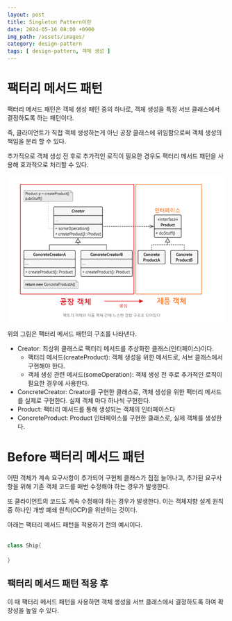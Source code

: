 ```yaml
---
layout: post
title: Singleton Pattern이란
date: 2024-05-16 08:00 +0900
img_path: /assets/images/
category: design-pattern
tags: [ design-pattern, 객체 생성 ]
---
```



# 팩터리 메서드 패턴

팩터리 메서드 패턴은 객체 생성 패턴 중의 하나로, 객체 생성을 특정 서브 클래스에서 결정하도록 하는 패턴이다.

즉, 클라이언트가 직접 객체 생성하는게 아닌 공장 클래스에 위임함으로써 객체 생성의 책임을 분리 할 수 있다.

추가적으로 객체 생성 전 후로 추가적인 로직이 필요한 경우도 팩터리 메서드 패턴을 사용해 효과적으로 처리할 수 있다.

![](/assets/images/factory-method-1.png)


위의 그림은 팩터리 메서드 패턴의 구조를 나타낸다. 

- Creator: 최상위 클래스로 팩터리 메서드를 추상화한 클래스(인터페이스)이다. 
  - 팩터리 메서드(createProduct): 객체 생성을 위한 메서드로, 서브 클래스에서 구현해야 한다.
  - 객체 생성 관련 메서드(someOperation): 객체 생성 전 후로 추가적인 로직이 필요한 경우에 사용한다.
- ConcreteCreator: Creator를 구현한 클래스로, 객체 생성을 위한 팩터리 메서드를 실제로 구현한다. 실제 객체 마다 하나씩 구현한다. 
- Product: 팩터리 메서드를 통해 생성되는 객체의 인터페이스다
- ConcreteProduct: Product 인터페이스를 구현한 클래스로, 실제 객체를 생성한다.



# Before 팩터리 메서드 패턴 
어떤 객체가 계속 요구사항이 추가되어 구현체 클래스가 점점 늘어나고, 추가된 요구사항을 위해 기존 객체 코드를 매번 수정해야 하는 경우가 발생한다.

또 클라이언트의 코드도 계속 수정해야 하는 경우가 발생한다. 이는 객체지향 설계 원칙 중 하나인 개방 폐쇄 원칙(OCP)을 위반하는 것이다.

아래는 팩터리 메서드 패턴을 적용하기 전의 예시이다.

```kotlin

class Ship{
  
}
```



## 팩터리 메서드 패턴 적용 후
이 때 팩터리 메서드 패턴을 사용하면 객체 생성을 서브 클래스에서 결정하도록 하여 확장성을 높일 수 있다. 

